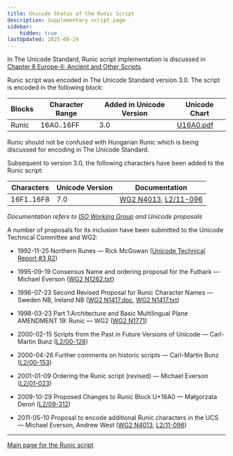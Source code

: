 ```yaml
---
title: Unicode Status of the Runic Script
description: Supplementary script page
sidebar:
    hidden: true
lastUpdated: 2025-08-29
---
```


In The Unicode Standard, Runic script implementation is discussed in [Chapter 8 Europe-II: Ancient and Other Scripts](http://www.unicode.org/versions/latest/ch08.pdf).

[comment]: # (end of intro)

[comment]: # (start of blocks)

Runic script was encoded in The Unicode Standard version 3.0. The script is encoded in the following block:

| Blocks  |  Character Range  |  Added in Unicode Version  |  Unicode Chart  |
| ------- | ----------------- | -------------------------- | --------------- |
| Runic |  16A0..16FF  |  3.0  |  [U16A0.pdf](http://www.unicode.org/charts/PDF/U16A0.pdf)  |

Runic should not be confused with Hungarian Runic which is being discussed for encoding in The Unicode Standard.

[comment]: # (end of blocks)

[comment]: # (start of chars)

Subsequent to version 3.0, the following characters have been added to the Runic script:

| Characters | Unicode Version | Documentation |
| ---------- | --------------- | ------------- |
| 16F1..16F8 | 7.0 | [WG2 N4013](https://www.unicode.org/wg2/docs/n4013.pdf), [L2/11-096](http://www.unicode.org/cgi-bin/GetMatchingDocs.pl?L2/11-096) |

_Documentation refers to [ISO Working Group](https://www.unicode.org/wg2/) and Unicode proposals_

[comment]: # (end of chars)

[comment]: # (start of rest)

A number of proposals for its inclusion have been submitted to the Unicode Technical Committee and WG2:

- 1992-11-25 Northern Runes — Rick McGowan ([Unicode Technical Report #3 R2](http://www.unicode.org/reports/tr3-2/))

- 1995-09-19 Consensus Name and ordering proposal for the Futhark — Michael Everson ([WG2 N1262.txt](https://www.unicode.org/wg2/docs/n1262.txt))

- 1996-07-23 Second Revised Proposal for Runic Character Names — Sweden NB, Ireland NB ([WG2 N1417.doc](https://www.unicode.org/wg2/docs/n1417.doc), [WG2 N1417.txt](https://www.unicode.org/wg2/docs/n1417.txt))

- 1998-03-23 Part 1:Architecture and Basic Multilingual Plane AMENDMENT 19: Runic — WG2 ([WG2 N1771](https://www.unicode.org/wg2/docs/n1771.pdf))

- 2000-02-15 Scripts from the Past in Future Versions of Unicode — Carl-Martin Bunz ([L2/00-128](http://www.unicode.org/cgi-bin/GetMatchingDocs.pl?L2/00-128))

- 2000-04-26 Further comments on historic scripts — Carl-Martin Bunz ([L2/00-153](http://www.unicode.org/cgi-bin/GetMatchingDocs.pl?L2/00-153))

- 2001-01-09 Ordering the Runic script (revised) — Michael Everson ([L2/01-023](http://www.unicode.org/cgi-bin/GetMatchingDocs.pl?L2/01-023))

- 2009-10-29 Proposed Changes to Runic Block U+16A0 — Małgorzata Deroń ([L2/09-312](http://www.unicode.org/cgi-bin/GetMatchingDocs.pl?L2/09-312))

- 2011-05-10 Proposal to encode additional Runic characters in the UCS — Michael Everson, Andrew West ([WG2 N4013](https://www.unicode.org/wg2/docs/n4013.pdf), [L2/11-096](http://www.unicode.org/cgi-bin/GetMatchingDocs.pl?L2/11-096))



<hr/>

[Main page for the Runic script](/scrlang/scripts/runr)

